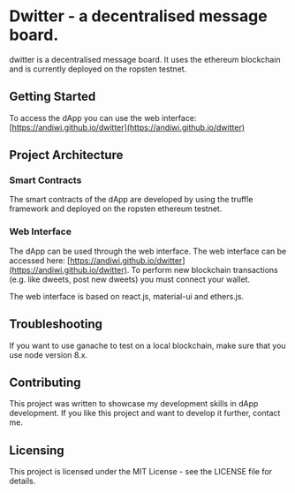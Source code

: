 # Dwitter - a decentralised message board.

dwitter is a decentralised message board. It uses the ethereum blockchain and is currently deployed on the ropsten testnet.

## Getting Started

To access the dApp you can use the web interface: [https://andiwi.github.io/dwitter](https://andiwi.github.io/dwitter)

## Project Architecture

### Smart Contracts

The smart contracts of the dApp are developed by using the truffle framework and deployed on the ropsten ethereum testnet.

### Web Interface

The dApp can be used through the web interface. The web interface can be accessed here: [https://andiwi.github.io/dwitter](https://andiwi.github.io/dwitter).
To perform new blockchain transactions (e.g. like dweets, post new dweets) you must connect your wallet.

The web interface is based on react.js, material-ui and ethers.js.

## Troubleshooting

If you want to use ganache to test on a local blockchain, make sure that you use node version 8.x.

## Contributing

This project was written to showcase my development skills in dApp development. If you like this project and want to develop it further, contact me.

## Licensing

This project is licensed under the MIT License - see the LICENSE file for details.

